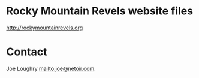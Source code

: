 # Rocky Mountain Revels website files

http://rockymountainrevels.org

# Contact
Joe Loughry [mailto:joe@netoir.com](joe@netoir.com).

